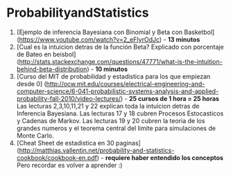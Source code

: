 # ProbabilityandStatistics

1. [Ejemplo de inferencia Bayesiana con Binomial y Beta con Basketbol] (https://www.youtube.com/watch?v=2_eFIyrOdJc) - **13 minutos**
2. [Cual es la intuicion detras de la función Beta? Explicado con porcentaje de Bateo en beisbol] (http://stats.stackexchange.com/questions/47771/what-is-the-intuition-behind-beta-distribution) - **10 minutos**
3. [Curso del MIT de probabilidad y estadistica para los que empiezan desde 0] (http://ocw.mit.edu/courses/electrical-engineering-and-computer-science/6-041-probabilistic-systems-analysis-and-applied-probability-fall-2010/video-lectures/) - **25 cursos de 1 hora = 25 horas** Las lecturas 2,3,10,11,21 y 22 explican toda la intuicion detras de Inferencia Bayesiana. Las lecturas 17 y 18 cubren Procesos Estocasticos y Cadenas de Markov. Las lecturas 19 y 20 cubren la teoria de los grandes numeros y el teorema central del limite para simulaciones de Monte Carlo.
4. [Cheat Sheet de estadistica en 30 paginas] (http://matthias.vallentin.net/probability-and-statistics-cookbook/cookbook-en.pdf) - **requiere haber entendido los conceptos** Pero recordar es volver a aprender :)
